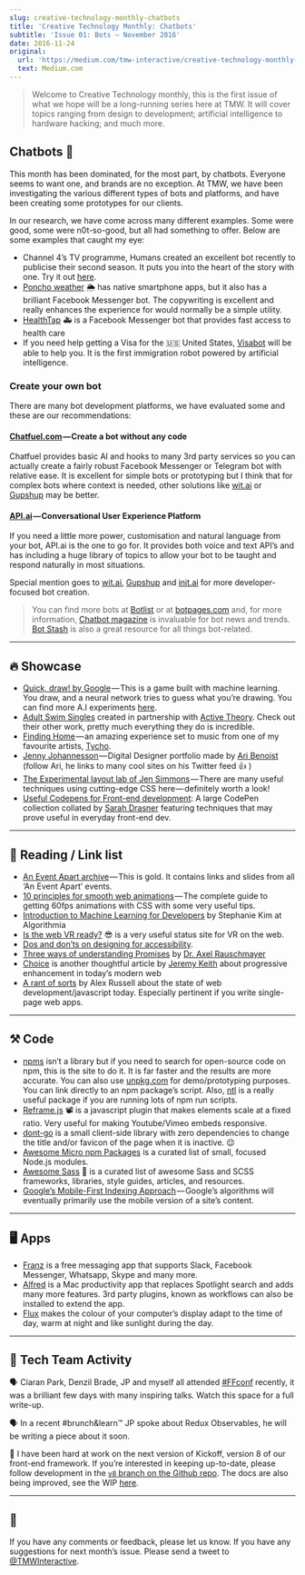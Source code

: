 ```yaml
---
slug: creative-technology-monthly-chatbots
title: 'Creative Technology Monthly: Chatbots'
subtitle: 'Issue 01: Bots — November 2016'
date: 2016-11-24
original:
  url: 'https://medium.com/tmw-interactive/creative-technology-monthly-26e1c8bc6faa#.anorapxjc'
  text: Medium.com
---
```


> Welcome to Creative Technology monthly, this is the first issue of what we hope will be a long-running series here at TMW. It will cover topics ranging from design to development; artificial intelligence to hardware hacking; and much more.

## Chatbots 🤖

This month has been dominated, for the most part, by chatbots. Everyone seems to want one, and brands are no exception. At TMW, we have been investigating the various different types of bots and platforms, and have been creating some prototypes for our clients.

In our research, we have come across many different examples. Some were good, some were n0t-so-good, but all had something to offer. Below are some examples that caught my eye:

- Channel 4’s TV programme, Humans created an excellent bot recently to publicise their second season. It puts you into the heart of the story with one. Try it out [here](https://www.messenger.com/t/personasynthetics).
- [Poncho weather](https://www.messenger.com/t/hiponcho/) 🌦 has native smartphone apps, but it also has a brilliant Facebook Messenger bot. The copywriting is excellent and really enhances the experience for would normally be a simple utility.
- [HealthTap](https://www.messenger.com/t/HealthTap/) 🚑 is a Facebook Messenger bot that provides fast access to health care
- If you need help getting a Visa for the 🇺🇸 United States, [Visabot](http://visabot.co/) will be able to help you. It is the first immigration robot powered by artificial intelligence.

### Create your own bot

There are many bot development platforms, we have evaluated some and these are our recommendations:

#### [Chatfuel.com](https://chatfuel.com/) — Create a bot without any code

Chatfuel provides basic AI and hooks to many 3rd party services so you can actually create a fairly robust Facebook Messenger or Telegram bot with relative ease. It is excellent for simple bots or prototyping but I think that for complex bots where context is needed, other solutions like [wit.ai](https://wit.ai/) or [Gupshup](https://www.gupshup.io/) may be better.

#### [API.ai](https://api.ai/) — Conversational User Experience Platform

If you need a little more power, customisation and natural language from your bot, API.ai is the one to go for. It provides both voice and text API’s and has including a huge library of topics to allow your bot to be taught and respond naturally in most situations.

Special mention goes to [wit.ai](https://wit.ai/), [Gupshup](https://www.gupshup.io/) and [init.ai](https://init.ai/) for more developer-focused bot creation.

> You can find more bots at [Botlist](https://botlist.co/) or at [botpages.com](https://botpages.com/) and, for more information, [Chatbot magazine](https://chatbotsmagazine.com/) is invaluable for bot news and trends. [Bot Stash](http://www.botsfloor.com/botstash/) is also a great resource for all things bot-related.

---

## 🔥 Showcase

- [Quick, draw! by Google]() — This is a game built with machine learning. You draw, and a neural network tries to guess what you’re drawing. You can find more A.I experiments [here](https://aiexperiments.withgoogle.com/).
- [Adult Swim Singles](http://www.adultswim.com/music/singles-2016/) created in partnership with [Active Theory](https://activetheory.net/). Check out their other work, pretty much everything they do is incredible.
- [Finding Home](http://findingho.me/) — an amazing experience set to music from one of my favourite artists, [Tycho](http://tychomusic.com/).
- [Jenny Johannesson](http://www.jennyjohannesson.com/) — Digital Designer portfolio made by [Ari Benoist](https://twitter.com/AriBenoist) (follow Ari, he links to many cool sites on his Twitter feed 👍 )
- [The Experimental layout lab of Jen Simmons](http://labs.jensimmons.com/) — There are many useful techniques using cutting-edge CSS here — definitely worth a look!
- [Useful Codepens for Front-end development](http://codepen.io/collection/nMgKxJ/): A large CodePen collection collated by [Sarah Drasner](http://codepen.io/sdras/) featuring techniques that may prove useful in everyday front-end dev.

---

## 📖 Reading / Link list

- [An Event Apart archive](https://aneventapart.com/resources) — This is gold. It contains links and slides from all ‘An Event Apart’ events.
- [10 principles for smooth web animations](https://blog.gyrosco.pe/smooth-css-animations-7d8ffc2c1d29#.zhvgsija8) — The complete guide to getting 60fps animations with CSS with some very useful tips.
- [Introduction to Machine Learning for Developers](http://blog.algorithmia.com/introduction-machine-learning-developers/) by Stephanie Kim at Algorithmia
- [Is the web VR ready?](https://iswebvrready.org/) 😎 is a very useful status site for VR on the web.
- [Dos and don’ts on designing for accessibility](https://accessibility.blog.gov.uk/2016/09/02/dos-and-donts-on-designing-for-accessibility/).
- [Three ways of understanding Promises](http://www.2ality.com/2016/10/understanding-promises.html) by [Dr. Axel Rauschmayer](http://www.2ality.com/)
- [Choice](https://adactio.com/journal/11354) is another thoughtful article by [Jeremy Keith](https://adactio.com/) about progressive enhancement in today’s modern web
- [A rant of sorts](https://twitter.com/slightlylate/status/793617048253247488) by Alex Russell about the state of web development/javascript today. Especially pertinent if you write single-page web apps.

---

## ⚒ Code

- [npms](https://npms.io/) isn’t a library but if you need to search for open-source code on npm, this is the site to do it. It is far faster and the results are more accurate. You can also use [unpkg.com](https://unpkg.com/) for demo/prototyping purposes. You can link directly to an npm package’s script. Also, [ntl](https://github.com/ruyadorno/ntl) is a really useful package if you are running lots of npm run scripts.
- [Reframe.js](https://dollarshaveclub.github.io/reframe.js/) 📽 is a javascript plugin that makes elements scale at a fixed ratio. Very useful for making Youtube/Vimeo embeds responsive.
- [dont-go](https://github.com/mightyCrow/dont-go) is a small client-side library with zero dependencies to change the title and/or favicon of the page when it is inactive. 😌
- [Awesome Micro npm Packages](https://github.com/parro-it/awesome-micro-npm-packages) is a curated list of small, focused Node.js modules.
- [Awesome Sass](https://github.com/Famolus/awesome-sass) 🎨 is a curated list of awesome Sass and SCSS frameworks, libraries, style guides, articles, and resources.
- [Google’s Mobile-First Indexing Approach](https://webmasters.googleblog.com//2016/11/mobile-first-indexing.html) — Google’s algorithms will eventually primarily use the mobile version of a site’s content.

---

## 🖥 Apps

- [Franz](http://meetfranz.com/) is a free messaging app that supports Slack, Facebook Messenger, Whatsapp, Skype and many more.
- [Alfred](https://www.alfredapp.com/) is a Mac productivity app that replaces Spotlight search and adds many more features. 3rd party plugins, known as workflows can also be installed to extend the app.
- [Flux](https://justgetflux.com/) makes the colour of your computer’s display adapt to the time of day, warm at night and like sunlight during the day.

---

## 🍔 Tech Team Activity

🗣 Ciaran Park, Denzil Brade, JP and myself all attended [#FFconf](https://ffconf.org/) recently, it was a brilliant few days with many inspiring talks. Watch this space for a full write-up.

🗣 In a recent #brunch&learn™ JP spoke about Redux Observables, he will be writing a piece about it soon.

🏐 I have been hard at work on the next version of Kickoff, version 8 of our front-end framework. If you’re interested in keeping up-to-date, please follow development in the [`v8` branch on the Github repo](https://github.com/TryKickoff/kickoff/tree/v8). The docs are also being improved, see the WIP [here](https://trykickoff.now.sh/).

---

## 👋

If you have any comments or feedback, please let us know. If you have any suggestions for next month’s issue. Please send a tweet to [@TMWInteractive](https://twitter.com/TMWInteractive).
